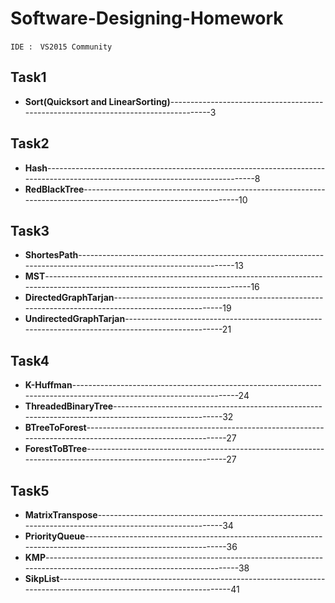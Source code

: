 # Software-Designing-Homework #
    IDE :　VS2015 Community
Task1
------------

* **Sort(Quicksort and LinearSorting)**------------------------------------------------------------------------------------3
    


Task2
------------  

* **Hash**------------------------------------------------------------------------------------------------------------------------------8
* **RedBlackTree**-----------------------------------------------------------------------------------------------------------------10



Task3
------------

* **ShortesPath**-----------------------------------------------------------------------------------------------------------------13
* **MST**-----------------------------------------------------------------------------------------------------------------------------16
* **DirectedGraphTarjan**-----------------------------------------------------------------------------------------------------19
* **UndirectedGraphTarjan**--------------------------------------------------------------------------------------------------21




Task4
------------

* **K-Huffman**-------------------------------------------------------------------------------------------------------------------24
* **ThreadedBinaryTree**-----------------------------------------------------------------------------------------------------32
* **BTreeToForest**-------------------------------------------------------------------------------------------------------------27
* **ForestToBTree**-------------------------------------------------------------------------------------------------------------27




Task5
------------

* **MatrixTranspose**---------------------------------------------------------------------------------------------------------34
* **PriorityQueue**-------------------------------------------------------------------------------------------------------------36
* **KMP**--------------------------------------------------------------------------------------------------------------------------38
* **SikpList**---------------------------------------------------------------------------------------------------------------------41




